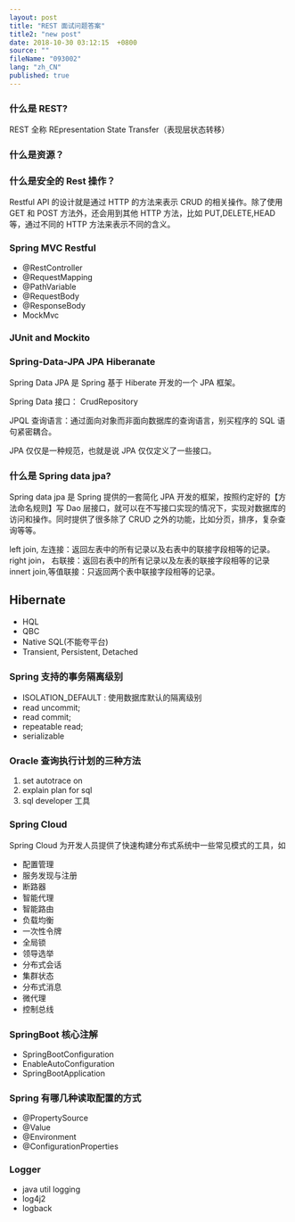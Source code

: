 ```yaml
---
layout: post
title: "REST 面试问题答案"
title2: "new post"
date: 2018-10-30 03:12:15  +0800
source: ""
fileName: "093002"
lang: "zh_CN"
published: true
---
```


### 什么是 REST?

REST 全称 REpresentation State Transfer（表现层状态转移）

### 什么是资源？

### 什么是安全的 Rest 操作？

Restful API 的设计就是通过 HTTP 的方法来表示 CRUD 的相关操作。除了使用 GET 和 POST 方法外，还会用到其他 HTTP 方法，比如 PUT,DELETE,HEAD 等，通过不同的 HTTP 方法来表示不同的含义。

### Spring MVC Restful

- @RestController
- @RequestMapping
- @PathVariable
- @RequestBody
- @ResponseBody
- MockMvc

### JUnit and Mockito

### Spring-Data-JPA JPA Hiberanate

Spring Data JPA 是 Spring 基于 Hiberate 开发的一个 JPA 框架。

Spring Data 接口： CrudRepository

JPQL 查询语言：通过面向对象而非面向数据库的查询语言，别买程序的 SQL 语句紧密耦合。

JPA 仅仅是一种规范，也就是说 JPA 仅仅定义了一些接口。

### 什么是 Spring data jpa?

Spring data jpa 是 Spring 提供的一套简化 JPA 开发的框架，按照约定好的【方法命名规则】写 Dao 层接口，就可以在不写接口实现的情况下，实现对数据库的访问和操作。同时提供了很多除了 CRUD 之外的功能，比如分页，排序，复杂查询等等。

left join, 左连接：返回左表中的所有记录以及右表中的联接字段相等的记录。
right join， 右联接：返回右表中的所有记录以及左表的联接字段相等的记录
innert join,等值联接：只返回两个表中联接字段相等的记录。

## Hibernate

- HQL
- QBC
- Native SQL(不能夸平台)
- Transient, Persistent, Detached

### Spring 支持的事务隔离级别

- ISOLATION_DEFAULT : 使用数据库默认的隔离级别
- read uncommit;
- read commit;
- repeatable read;
- serializable

### Oracle 查询执行计划的三种方法

1. set autotrace on
2. explain plan for sql
3. sql developer 工具

### Spring Cloud

Spring Cloud 为开发人员提供了快速构建分布式系统中一些常见模式的工具，如

- 配置管理
- 服务发现与注册
- 断路器
- 智能代理
- 智能路由
- 负载均衡
- 一次性令牌
- 全局锁
- 领导选举
- 分布式会话
- 集群状态
- 分布式消息
- 微代理
- 控制总线

### SpringBoot 核心注解

- SpringBootConfiguration
- EnableAutoConfiguration
- SpringBootApplication

### Spring 有哪几种读取配置的方式

- @PropertySource
- @Value
- @Environment
- @ConfigurationProperties

### Logger

- java util logging
- log4j2
- logback